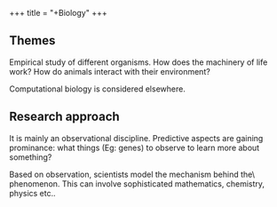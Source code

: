 +++
title = "+Biology"
+++

## Themes
Empirical study of different organisms. How does the machinery of life work? How do animals interact with their environment?

Computational biology is considered elsewhere.

## Research approach
It is mainly an observational discipline. Predictive aspects are gaining prominance: what things (Eg: genes) to observe to learn more about something?

Based on observation, scientists model the mechanism behind the\\ phenomenon. This can involve sophisticated mathematics, chemistry, physics etc..


